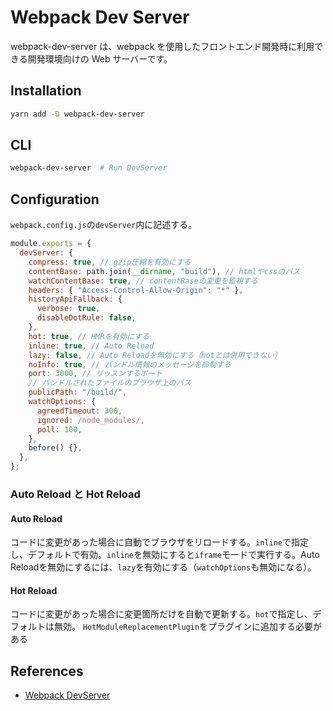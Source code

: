 # Webpack Dev Server

webpack-dev-server は、webpack を使用したフロントエンド開発時に利用できる開発環境向けの Web サーバーです。

## Installation

```bash
yarn add -D webpack-dev-server
```

## CLI

```bash
webpack-dev-server  # Run DevServer
```

## Configuration

`webpack.config.js`の`devServer`内に記述する。

```js
module.exports = {
  devServer: {
    compress: true, // gzip圧縮を有効にする
    contentBase: path.join(__dirname, "build"), // htmlやcssのパス
    watchContentBase: true, // contentBaseの変更を監視する
    headers: { "Access-Control-Allow-Origin": "*" },
    historyApiFallback: {
      verbose: true,
      disableDotRule: false,
    },
    hot: true, // HMRを有効にする
    inline: true, // Auto Reload
    lazy: false, // Auto Reloadを無効にする（hotとは併用できない）
    noInfo: true, // バンドル情報のメッセージを抑制する
    port: 3000, // リッスンするポート
    // バンドルされたファイルのブラウザ上のパス
    publicPath: "/build/",
    watchOptions: {
      agreedTimeout: 300,
      ignored: /node_modules/,
      poll: 100,
    },
    before() {},
  },
};
```

### Auto Reload と Hot Reload

#### Auto Reload

コードに変更があった場合に自動でブラウザをリロードする。`inline`で指定し、デフォルトで有効。`inline`を無効にすると`iframe`モードで実行する。Auto Reloadを無効にするには、`lazy`を有効にする（`watchOptions`も無効になる）。

#### Hot Reload

コードに変更があった場合に変更箇所だけを自動で更新する。`hot`で指定し、デフォルトは無効。
`HotModuleReplacementPlugin`をプラグインに追加する必要がある

## References

- [Webpack DevServer](https://webpack.js.org/configuration/dev-server/)
